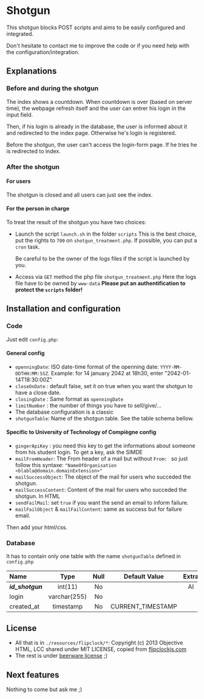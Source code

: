 # Shotgun
This shotgun blocks POST scripts and aims to be easily configured and integrated. 

Don't hesitate to contact me to improve the code or if you need help with the configuration/integration. 

## Explanations 
### Before and during the shotgun
The index shows a countdown. When countdown is over (based on server time), the webpage refresh itself and the user can entrer his login in the input field. 

Then, if his login is already in the database, the user is informed about it and redirected to the index page. Otherwise he's login is registered. 

Before the shotgun, the user can't access the login-form page. If he tries he is redirected to index. 

### After the shotgun
#### For users
The shotgun is closed and all users can just see the index.
#### For the person in charge
To treat the result of the shotgun you have two choices:
- Launch the script `launch.sh` in the folder `scripts`
    This is the best choice, put the rights to `700` on `shotgun_treatment.php`.
    If possible, you can put a `cron` task. 

    Be careful to be the owner of the logs files if the script is launched by you. 
- Access via `GET` method the php file `shotgun_treatment.php`
    Here the logs file have to be owned by `www-data`
    **Please put an authentification to protect the `scripts` folder!**


## Installation and configuration

### Code

Just edit `config.php`:
#### General config
- `openningDate`: ISO date-time format of the openning date: `YYYY-MM-DDTHH:MM:SSZ`. Example: for 14 january 2042 at 18h30, enter "2042-01-14T18:30:00Z"
- `closeOnDate` : default false, set it on true when you want the shotgun to have a close date.
- `closingDate` : Same format as `openningDate`
- `limitNumber` : the number of things you have to sell/give/...
- The database configuration is a classic
- `shotgunTable`: Name of the shotgun table. See the table schema bellow.

#### Specific to University of Technology of Compiègne config
- `gingerApiKey` : you need this key to get the informations about someone from his student login. To get a key, ask the SIMDE
- `mailFromHeader`: The From header of a mail but without `From: ` so just follow this syntaxe: 
`"NameOfOrganisation <blabla@domain.domainExtension>"`
- `mailSuccessObject`: The object of the mail for users who succeded the shotgun.
- `mailSuccessContent`: Content of the mail for users who succeded the shotgun. In HTML
- `sendFailMail`: set `true` if you want the send an email to inform failure. 
- `mailFailObject` & `mailFailContent`: same as success but for failure email. 



Then add your html/css. 

### Database

It has to contain only one table with the name `shotgunTable` defined in `config.php`

|  Name             | Type         | Null | Default Value      | Extra |
| :---------------- | :----------: | :--: | :----------------: | :---: |
| ***id\_shotgun*** |   int(11)    | No   |                    | AI    |
| login             | varchar(255) | No   |                    |       |
| created\_at       |  timestamp   | No   | CURRENT\_TIMESTAMP |       |




## License
- All that is in `./resources/flipclock/*`: Copyright (c) 2013 Objective HTML, LCC shared under MIT LICENSE, copied from [flipclockjs.com](http://flipclockjs.com)
- The rest is under [beerware license](https://en.wikipedia.org/wiki/Beerware) ;)

## Next features
Nothing to come but ask me ;)

